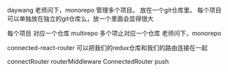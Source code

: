 daywang
老师问下，monorepo 管理多个项目。
放在一个git仓库里。
每个项目可以单独放在独立的git仓库么，放一个里面会显得很大 

 每个项目 对应一个仓库 multirepo
 多个项止对应一个仓库 老师问下，monorepo


connected-react-router 可以把我们的redux仓库和我们的路由连接在一起



connectRouter
routerMiddleware
ConnectedRouter
push